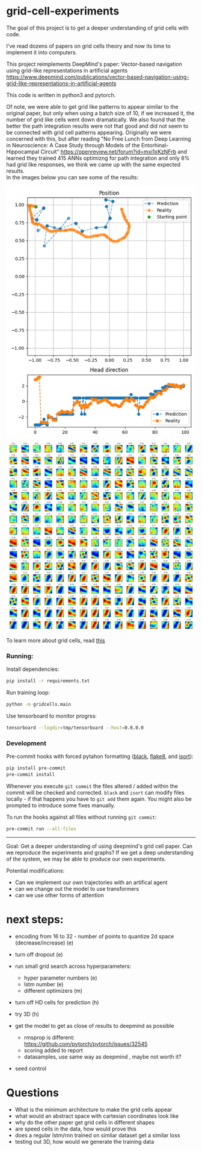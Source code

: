 # grid-cell-experiments
The goal of this project is to get a deeper understanding of grid cells with code.

I've read dozens of papers on grid cells theory and now its time to implement it into computers.

This project reimplements DeepMind's paper: Vector-based navigation using grid-like representations in artificial agents https://www.deepmind.com/publications/vector-based-navigation-using-grid-like-representations-in-artificial-agents

This code is written in python3 and pytorch.

Of note, we were able to get grid like patterns to appear similar to the original paper, but only when using a batch size of 10, if we increased it, the number of grid like cells went down dramatically.
We also found that the better the path integration results were not that good and did not seem to be connected with grid cell patterns appearing. Originally we were concerned with this, but after reading "No Free Lunch from Deep Learning in Neuroscience: A Case Study through Models of the Entorhinal-Hippocampal Circuit" https://openreview.net/forum?id=mxi1xKzNFrb and learned they trained 415 ANNs optimizng for path integration and only 8% had grid like responses, we think we came up with the same expected results.   
In the images below you can see some of the results:


![path integration](https://github.com/jtoy/grid-cell-experiments/blob/main/images/paths.png?raw=true)
![sac scores](https://github.com/jtoy/grid-cell-experiments/blob/main/images/sac_scores.png?raw=true)



To learn more about grid cells, read [this](https://targetpattern.com/)

### Running:

Install dependencies:

```sh
pip install -r requirements.txt
```

Run training loop:

```sh
python -m gridcells.main
```

Use tensorboard to monitor progrss:

```sh
tensorboard --logdir=tmp/tensorboard --host=0.0.0.0
```

### Development

Pre-commit hooks with forced pytahon formatting ([black](https://github.com/psf/black), [flake8](https://flake8.pycqa.org/en/latest/), and [isort](https://pycqa.github.io/isort/)):

```sh
pip install pre-commit
pre-commit install
```

Whenever you execute `git commit` the files altered / added within the commit will be checked and corrected. `black` and `isort` can modify files locally - if that happens you have to `git add` them again.
You might also be prompted to introduce some fixes manually.

To run the hooks against all files without running `git commit`:

```sh
pre-commit run --all-files
```

---

Goal: Get a deeper understanding of using deepmind's grid cell paper. Can we reproduce the experiments and graphs? If we get a deep understanding of the system, we may be able to produce our own experiments.



Potential modifications:
* Can we implement our own trajectories with an artifical agent
* can we change out the model to use transformers
* can we use other forms of attention


# next steps:

* encoding from 16 to 32 - number of points to quantize 2d space (decrease/increase) (e)
* turn off dropout (e)
* run small grid search across hyperparameters:
  * hyper parameter numbers (e)
  * lstm number (e)
  * different optimizers (m)

* turn off HD cells for prediction (h)
* try 3D (h)

* get the model to get as close of results to deepmind as possible
  * rmsprop is different: https://github.com/pytorch/pytorch/issues/32545
  * scoring added to report
  * datasamples, use same way as deepmind , maybe not worth it?

* seed control


# Questions

* What is the minimum architecture to make the grid cells appear
* what would an abstract space with cartesian coordinates look like
* why do the other paper get grid cells in different shapes
* are speed cells in the data, how would prove this
* does a regular lstm/rnn trained on simliar dataset get a similar loss
* testing out 3D, how would we generate the training data
